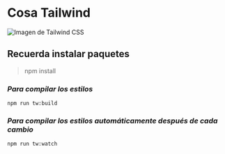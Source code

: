 # Cosa Tailwind
![Imagen de Tailwind CSS](https://uxwing.com/wp-content/themes/uxwing/download/10-brands-and-social-media/tailwind-css.png)

## Recuerda instalar paquetes
> npm install

### _Para compilar los estilos_
```
npm run tw:build
```
### _Para compilar los estilos automáticamente después de cada cambio_
```
npm run tw:watch
```